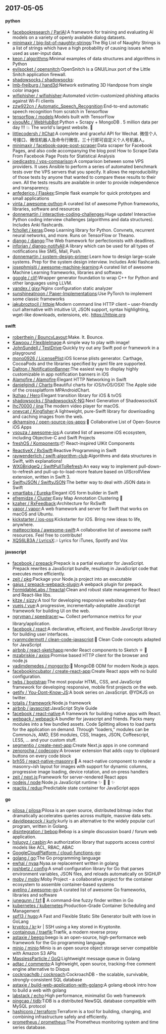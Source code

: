 ## 2017-05-05

#### python
* [facebookresearch / ParlAI](https://github.com/facebookresearch/ParlAI):A framework for training and evaluating AI models on a variety of openly available dialog datasets.
* [minimaxir / big-list-of-naughty-strings](https://github.com/minimaxir/big-list-of-naughty-strings):The Big List of Naughty Strings is a list of strings which have a high probability of causing issues when used as user-input data.
* [keon / algorithms](https://github.com/keon/algorithms):Minimal examples of data structures and algorithms in Python
* [evilsocket / opensnitch](https://github.com/evilsocket/opensnitch):OpenSnitch is a GNU/Linux port of the Little Snitch application firewall.
* [shadowsocks / shadowsocks](https://github.com/shadowsocks/shadowsocks):
* [lmb-freiburg / hand3d](https://github.com/lmb-freiburg/hand3d):Network estimating 3D Handpose from single color images
* [wifiphisher / wifiphisher](https://github.com/wifiphisher/wifiphisher):Automated victim-customized phishing attacks against Wi-Fi clients
* [zzw922cn / Automatic_Speech_Recognition](https://github.com/zzw922cn/Automatic_Speech_Recognition):End-to-end automatic speech recognition from scratch in Tensorflow
* [tensorflow / models](https://github.com/tensorflow/models):Models built with TensorFlow
* [xiyouMc / WebHubBot](https://github.com/xiyouMc/WebHubBot):Python + Scrapy + MongoDB . 5 million data per day !!! 💥 The world's largest website. 🔞
* [littlecodersh / ItChat](https://github.com/littlecodersh/ItChat):A complete and graceful API for Wechat. 微信个人号接口、微信机器人及命令行微信，三十行即可自定义个人号机器人。
* [minimaxir / facebook-page-post-scraper](https://github.com/minimaxir/facebook-page-post-scraper):Data scraper for Facebook Pages, and also code accompanying the blog post How to Scrape Data From Facebook Page Posts for Statistical Analysis
* [joedicastro / vps-comparison](https://github.com/joedicastro/vps-comparison):A comparison between some VPS providers. It uses Ansible to perform a series of automated benchmark tests over the VPS servers that you specify. It allows the reproducibility of those tests by anyone that wanted to compare these results to their own. All the tests results are available in order to provide independence and transparency.
* [anfederico / Flaskex](https://github.com/anfederico/Flaskex):Simple flask example for quick prototypes and small applications
* [vinta / awesome-python](https://github.com/vinta/awesome-python):A curated list of awesome Python frameworks, libraries, software and resources
* [donnemartin / interactive-coding-challenges](https://github.com/donnemartin/interactive-coding-challenges):Huge update! Interactive Python coding interview challenges (algorithms and data structures). Includes Anki flashcards.
* [fchollet / keras](https://github.com/fchollet/keras):Deep Learning library for Python. Convnets, recurrent neural networks, and more. Runs on TensorFlow or Theano.
* [django / django](https://github.com/django/django):The Web framework for perfectionists with deadlines.
* [inforian / django-notifyAll](https://github.com/inforian/django-notifyAll):A library which can be used for all types of notifications like SMS, Mail, Push.
* [donnemartin / system-design-primer](https://github.com/donnemartin/system-design-primer):Learn how to design large-scale systems. Prep for the system design interview. Includes Anki flashcards.
* [josephmisiti / awesome-machine-learning](https://github.com/josephmisiti/awesome-machine-learning):A curated list of awesome Machine Learning frameworks, libraries and software.
* [google / clif](https://github.com/google/clif):Wrapper generator foundation to wrap C++ for Python and other languages using LLVM.
* [yandex / gixy](https://github.com/yandex/gixy):Nginx configuration static analyzer
* [sunshineatnoon / Paper-Implementations](https://github.com/sunshineatnoon/Paper-Implementations):Use PyTorch to implement some classic frameworks
* [jakubroztocil / httpie](https://github.com/jakubroztocil/httpie):Modern command line HTTP client – user-friendly curl alternative with intuitive UI, JSON support, syntax highlighting, wget-like downloads, extensions, etc. https://httpie.org

#### swift
* [roberthein / BouncyLayout](https://github.com/roberthein/BouncyLayout):Make. It. Bounce.
* [Kawoou / FlexibleImage](https://github.com/Kawoou/FlexibleImage):A simple way to play with image!
* [JohnSundell / TestDrive](https://github.com/JohnSundell/TestDrive):Quickly try out any Swift pod or framework in a playground
* [mono0926 / LicensePlist](https://github.com/mono0926/LicensePlist):iOS license plists generator. Carthage, CocoaPods and the libraries specified by yaml file are supported.
* [Daltron / NotificationBanner](https://github.com/Daltron/NotificationBanner):The easiest way to display highly customizable in app notification banners in iOS
* [Alamofire / Alamofire](https://github.com/Alamofire/Alamofire):Elegant HTTP Networking in Swift
* [danielgindi / Charts](https://github.com/danielgindi/Charts):Beautiful charts for iOS/tvOS/OSX! The Apple side of the crossplatform MPAndroidChart.
* [lkzhao / Hero](https://github.com/lkzhao/Hero):Elegant transition library for iOS & tvOS
* [shadowsocks / ShadowsocksX-NG](https://github.com/shadowsocks/ShadowsocksX-NG):Next Generation of ShadowsocksX
* [lhc70000 / iina](https://github.com/lhc70000/iina):The modern video player for macOS.
* [onevcat / Kingfisher](https://github.com/onevcat/Kingfisher):A lightweight, pure-Swift library for downloading and caching images from the web.
* [dkhamsing / open-source-ios-apps](https://github.com/dkhamsing/open-source-ios-apps):📱 Collaborative List of Open-Source iOS Apps
* [vsouza / awesome-ios](https://github.com/vsouza/awesome-ios):A curated list of awesome iOS ecosystem, including Objective-C and Swift Projects
* [freshOS / Komponents](https://github.com/freshOS/Komponents):📦 React-inspired UIKit Components
* [ReactiveX / RxSwift](https://github.com/ReactiveX/RxSwift):Reactive Programming in Swift
* [raywenderlich / swift-algorithm-club](https://github.com/raywenderlich/swift-algorithm-club):Algorithms and data structures in Swift, with explanations!
* [WXGBridgeQ / SwiftPullToRefresh](https://github.com/WXGBridgeQ/SwiftPullToRefresh):An easy way to implement pull-down-to-refresh and pull-up-to-load-more feature based on UIScrollView extension, written in Swift 3.
* [SwiftyJSON / SwiftyJSON](https://github.com/SwiftyJSON/SwiftyJSON):The better way to deal with JSON data in Swift
* [xmartlabs / Eureka](https://github.com/xmartlabs/Eureka):Elegant iOS form builder in Swift
* [efremidze / Cluster](https://github.com/efremidze/Cluster):Easy Map Annotation Clustering 📍
* [kzaher / RxFeedback](https://github.com/kzaher/RxFeedback):Architecture for RxSwift
* [vapor / vapor](https://github.com/vapor/vapor):A web framework and server for Swift that works on macOS and Ubuntu.
* [kickstarter / ios-oss](https://github.com/kickstarter/ios-oss):Kickstarter for iOS. Bring new ideas to life, anywhere.
* [matteocrippa / awesome-swift](https://github.com/matteocrippa/awesome-swift):A collaborative list of awesome swift resources. Feel free to contribute!
* [XQS6LB3A / LyricsX](https://github.com/XQS6LB3A/LyricsX):🎶 Lyrics for iTunes, Spotify and Vox

#### javascript
* [facebook / prepack](https://github.com/facebook/prepack):Prepack is a partial evaluator for JavaScript. Prepack rewrites a JavaScript bundle, resulting in JavaScript code that executes more efficiently.
* [zeit / pkg](https://github.com/zeit/pkg):Package your Node.js project into an executable
* [gajus / prepack-webpack-plugin](https://github.com/gajus/prepack-webpack-plugin):A webpack plugin for prepack.
* [FormidableLabs / freactal](https://github.com/FormidableLabs/freactal):Clean and robust state management for React and React-like libs.
* [kitze / sizzy](https://github.com/kitze/sizzy):A tool for developing responsive websites crazy-fast
* [vuejs / vue](https://github.com/vuejs/vue):A progressive, incrementally-adoptable JavaScript framework for building UI on the web.
* [ngryman / speedracer](https://github.com/ngryman/speedracer):🏎 Collect performance metrics for your library/application.
* [facebook / react](https://github.com/facebook/react):A declarative, efficient, and flexible JavaScript library for building user interfaces.
* [ryanmcdermott / clean-code-javascript](https://github.com/ryanmcdermott/clean-code-javascript):🛁 Clean Code concepts adapted for JavaScript
* [airbnb / react-sketchapp](https://github.com/airbnb/react-sketchapp):render React components to Sketch ⚛️ 💎
* [mzabriskie / axios](https://github.com/mzabriskie/axios):Promise based HTTP client for the browser and node.js
* [vadimdemedes / mongorito](https://github.com/vadimdemedes/mongorito):🍹 MongoDB ODM for modern Node.js apps.
* [facebookincubator / create-react-app](https://github.com/facebookincubator/create-react-app):Create React apps with no build configuration.
* [twbs / bootstrap](https://github.com/twbs/bootstrap):The most popular HTML, CSS, and JavaScript framework for developing responsive, mobile first projects on the web.
* [getify / You-Dont-Know-JS](https://github.com/getify/You-Dont-Know-JS):A book series on JavaScript. @YDKJS on twitter.
* [totaljs / framework](https://github.com/totaljs/framework):Node.js framework
* [airbnb / javascript](https://github.com/airbnb/javascript):JavaScript Style Guide
* [facebook / react-native](https://github.com/facebook/react-native):A framework for building native apps with React.
* [webpack / webpack](https://github.com/webpack/webpack):A bundler for javascript and friends. Packs many modules into a few bundled assets. Code Splitting allows to load parts for the application on demand. Through "loaders," modules can be CommonJs, AMD, ES6 modules, CSS, Images, JSON, Coffeescript, LESS, ... and your custom stuff.
* [segmentio / create-next-app](https://github.com/segmentio/create-next-app):Create Next.js apps in one command
* [zenorocha / codecopy](https://github.com/zenorocha/codecopy):A browser extension that adds copy to clipboard buttons on every code block
* [brh55 / react-native-masonry](https://github.com/brh55/react-native-masonry):🙌 A react-native component to render a masonry~ish layout for images with support for dynamic columns, progressive image loading, device rotation, and on-press handlers
* [zeit / next.js](https://github.com/zeit/next.js):Framework for server-rendered React apps
* [nodejs / node](https://github.com/nodejs/node):Node.js JavaScript runtime ✨ 🐢 🚀 ✨
* [reactjs / redux](https://github.com/reactjs/redux):Predictable state container for JavaScript apps

#### go
* [pilosa / pilosa](https://github.com/pilosa/pilosa):Pilosa is an open source, distributed bitmap index that dramatically accelerates queries across multiple, massive data sets.
* [davidjpeacock / kurly](https://github.com/davidjpeacock/kurly):kurly is an alternative to the widely popular curl program, written in Golang.
* [disintegration / bebop](https://github.com/disintegration/bebop):Bebop is a simple discussion board / forum web application.
* [hsluoyz / casbin](https://github.com/hsluoyz/casbin):An authorization library that supports access control models like ACL, RBAC, ABAC
* [GoogleCloudPlatform / cloud-functions-go](https://github.com/GoogleCloudPlatform/cloud-functions-go):
* [golang / go](https://github.com/golang/go):The Go programming language
* [ewhal / nyaa](https://github.com/ewhal/nyaa):Nyaa.se replacement written in golang
* [joshbetz / config](https://github.com/joshbetz/config):A small configuration library for Go that parses environment variables, JSON files, and reloads automatically on SIGHUP
* [moby / moby](https://github.com/moby/moby):Moby Project - a collaborative project for the container ecosystem to assemble container-based systems
* [avelino / awesome-go](https://github.com/avelino/awesome-go):A curated list of awesome Go frameworks, libraries and software
* [junegunn / fzf](https://github.com/junegunn/fzf):🌸 A command-line fuzzy finder written in Go
* [kubernetes / kubernetes](https://github.com/kubernetes/kubernetes):Production-Grade Container Scheduling and Management
* [spf13 / hugo](https://github.com/spf13/hugo):A Fast and Flexible Static Site Generator built with love in GoLang
* [kryptco / kr](https://github.com/kryptco/kr):kr | SSH using a key stored in Kryptonite.
* [containous / traefik](https://github.com/containous/traefik):Træfik, a modern reverse proxy
* [astaxie / beego](https://github.com/astaxie/beego):beego is an open-source, high-performance web framework for the Go programming language.
* [minio / minio](https://github.com/minio/minio):Minio is an open source object storage server compatible with Amazon S3 APIs
* [MasslessParticle / GoQ](https://github.com/MasslessParticle/GoQ):Lightweight message queue in Golang
* [adtac / commento](https://github.com/adtac/commento):A lightweight, open source, tracking-free comment engine alternative to Disqus
* [cockroachdb / cockroach](https://github.com/cockroachdb/cockroach):CockroachDB - the scalable, survivable, strongly-consistent SQL database
* [astaxie / build-web-application-with-golang](https://github.com/astaxie/build-web-application-with-golang):A golang ebook intro how to build a web with golang
* [labstack / echo](https://github.com/labstack/echo):High performance, minimalist Go web framework
* [pingcap / tidb](https://github.com/pingcap/tidb):TiDB is a distributed NewSQL database compatible with MySQL protocol
* [hashicorp / terraform](https://github.com/hashicorp/terraform):Terraform is a tool for building, changing, and combining infrastructure safely and efficiently.
* [prometheus / prometheus](https://github.com/prometheus/prometheus):The Prometheus monitoring system and time series database.
